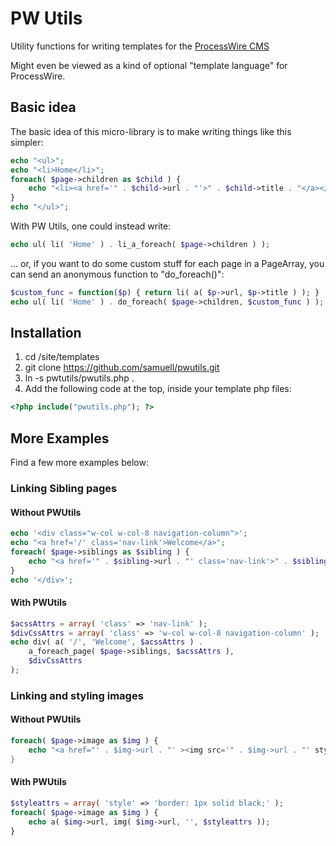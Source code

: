 PW Utils
========

Utility functions for writing templates for the [ProcessWire CMS](http://processwire.com/)

Might even be viewed as a kind of optional "template language" for ProcessWire.

Basic idea
----------
The basic idea of this micro-library is to make writing things like this simpler:
````php
echo "<ul>";
echo "<li>Home</li>";
foreach( $page->children as $child ) {
    echo "<li><a href='" . $child->url . "'>" . $child->title . "</a></li>";
}
echo "</ul>";
````
With PW Utils, one could instead write:
````php
echo ul( li( 'Home' ) . li_a_foreach( $page->children ) );
````

... or, if you want to do some custom stuff for each page in a PageArray, you can send an anonymous function to "do_foreach()":

````php
$custom_func = function($p) { return li( a( $p->url, $p->title ) ); }
echo ul( li( 'Home' ) . do_foreach( $page->children, $custom_func ) );
````


Installation
------------
1. cd <processwire-root>/site/templates
2. git clone https://github.com/samuell/pwutils.git
3. ln -s pwtutils/pwutils.php .
4. Add the following code at the top, inside your template php files:

````php
<?php include("pwutils.php"); ?>
````

More Examples
-------------
Find a few more examples below:

### Linking Sibling pages
#### Without PWUtils
````php
echo '<div class="w-col w-col-8 navigation-column">';
echo "<a href='/' class='nav-link'>Welcome</a>";
foreach( $page->siblings as $sibling ) {
    echo "<a href='" . $sibling->url . "' class='nav-link'>" . $sibling->title . "</a>";
}
echo '</div>';
````
#### With PWUtils
````php
$acssAttrs = array( 'class' => 'nav-link' );
$divCssAttrs = array( 'class' => 'w-col w-col-8 navigation-column' );
echo div( a( '/', 'Welcome', $acssAttrs ) .
    a_foreach_page( $page->siblings, $acssAttrs ),  
    $divCssAttrs
);
````
### Linking and styling images

#### Without PWUtils
````php
foreach( $page->image as $img ) { 
    echo "<a href="' . $img->url . "' ><img src='" . $img->url . "' style='border: 1px solid black;' /></a>";
}
````

#### With PWUtils
````php
$styleattrs = array( 'style' => 'border: 1px solid black;' );
foreach( $page->image as $img ) { 
    echo a( $img->url, img( $img->url, '', $styleattrs ));
}
````

